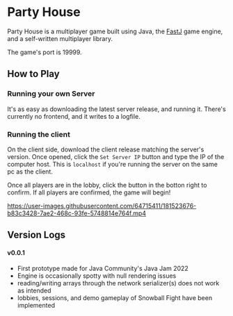 # Party House

Party House is a multiplayer game built using Java, the [FastJ](https://github.com/FastJ/fastjengine) game engine, and a self-written multiplayer library.

The game's port is 19999.

## How to Play

### Running your own Server
It's as easy as downloading the latest server release, and running it.
There's currently no frontend, and it writes to a logfile.

### Running the client
On the client side, download the client release matching the server's version.
Once opened, click the `Set Server IP` button and type the IP of the computer host.
This is `localhost` if you're running the server on the same pc as the client.

Once all players are in the lobby, click the button in the botton right to confirm.
If all players are confirmed, the game will begin!

https://user-images.githubusercontent.com/64715411/181523676-b83c3428-7ae2-468c-93fe-5748814e764f.mp4

## Version Logs

#### v0.0.1
- First prototype made for Java Community's Java Jam 2022
- Engine is occasionally spotty with null rendering issues
- reading/writing arrays through the network serializer(s) does not work as intended
- lobbies, sessions, and demo gameplay of Snowball Fight have been implemented

